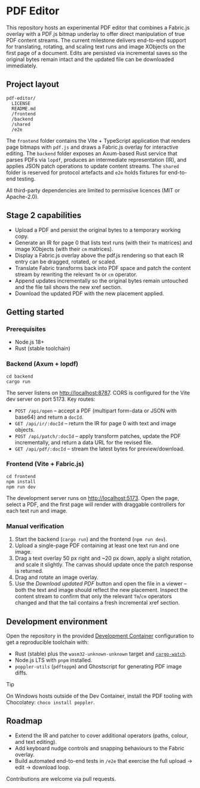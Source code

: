 # PDF Editor

This repository hosts an experimental PDF editor that combines a Fabric.js overlay with a PDF.js bitmap underlay to offer direct manipulation of true PDF content streams. The current milestone delivers end-to-end support for translating, rotating, and scaling text runs and image XObjects on the first page of a document. Edits are persisted via incremental saves so the original bytes remain intact and the updated file can be downloaded immediately.

## Project layout

```
pdf-editor/
  LICENSE
  README.md
  /frontend
  /backend
  /shared
  /e2e
```

The `frontend` folder contains the Vite + TypeScript application that renders page bitmaps with `pdf.js` and draws a Fabric.js overlay for interactive editing. The `backend` folder exposes an Axum-based Rust service that parses PDFs via `lopdf`, produces an intermediate representation (IR), and applies JSON patch operations to update content streams. The `shared` folder is reserved for protocol artefacts and `e2e` holds fixtures for end-to-end testing.

All third-party dependencies are limited to permissive licences (MIT or Apache-2.0).

## Stage 2 capabilities

* Upload a PDF and persist the original bytes to a temporary working copy.
* Generate an IR for page 0 that lists text runs (with their `Tm` matrices) and image XObjects (with their `cm` matrices).
* Display a Fabric.js overlay above the pdf.js rendering so that each IR entry can be dragged, rotated, or scaled.
* Translate Fabric transforms back into PDF space and patch the content stream by rewriting the relevant `Tm` or `cm` operator.
* Append updates incrementally so the original bytes remain untouched and the file tail shows the new xref section.
* Download the updated PDF with the new placement applied.

## Getting started

### Prerequisites

* Node.js 18+
* Rust (stable toolchain)

### Backend (Axum + lopdf)

```
cd backend
cargo run
```

The server listens on <http://localhost:8787>. CORS is configured for the Vite dev server on port 5173. Key routes:

* `POST /api/open` – accept a PDF (multipart form-data or JSON with base64) and return a `docId`.
* `GET /api/ir/:docId` – return the IR for page 0 with text and image objects.
* `POST /api/patch/:docId` – apply transform patches, update the PDF incrementally, and return a data URL for the revised file.
* `GET /api/pdf/:docId` – stream the latest bytes for preview/download.

### Frontend (Vite + Fabric.js)

```
cd frontend
npm install
npm run dev
```

The development server runs on <http://localhost:5173>. Open the page, select a PDF, and the first page will render with draggable controllers for each text run and image.

### Manual verification

1. Start the backend (`cargo run`) and the frontend (`npm run dev`).
2. Upload a single-page PDF containing at least one text run and one image.
3. Drag a text overlay 50 px right and ~20 px down, apply a slight rotation, and scale it slightly. The canvas should update once the patch response is returned.
4. Drag and rotate an image overlay.
5. Use the *Download updated PDF* button and open the file in a viewer – both the text and image should reflect the new placement. Inspect the content stream to confirm that only the relevant `Tm`/`cm` operators changed and that the tail contains a fresh incremental xref section.

## Development environment

Open the repository in the provided [Development Container](https://containers.dev/) configuration to get a reproducible toolchain with:

* Rust (stable) plus the `wasm32-unknown-unknown` target and [`cargo-watch`](https://github.com/watchexec/cargo-watch).
* Node.js LTS with `pnpm` installed.
* `poppler-utils` (`pdftoppm`) and Ghostscript for generating PDF image diffs.

> [!TIP]
> On Windows hosts outside of the Dev Container, install the PDF tooling with Chocolatey: `choco install poppler`.

## Roadmap

* Extend the IR and patcher to cover additional operators (paths, colour, and text editing).
* Add keyboard nudge controls and snapping behaviours to the Fabric overlay.
* Build automated end-to-end tests in `/e2e` that exercise the full upload → edit → download loop.

Contributions are welcome via pull requests.
